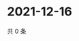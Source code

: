 # 2021-12-16

共 0 条

<!-- BEGIN WEIBO -->
<!-- 最后更新时间 Thu Dec 16 2021 03:12:28 GMT+0800 (China Standard Time) -->

<!-- END WEIBO -->
